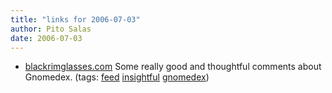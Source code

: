 ```yaml
---
title: "links for 2006-07-03"
author: Pito Salas
date: 2006-07-03
---
```




  * [blackrimglasses.com](<http://blackrimglasses.com/feed/>) Some really good and thoughtful comments about Gnomedex. (tags: [feed](<http://del.icio.us/pitosalas/feed>) [insightful](<http://del.icio.us/pitosalas/insightful>) [gnomedex](<http://del.icio.us/pitosalas/gnomedex>))
>>


